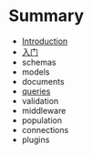 # Summary

* [Introduction](README.md)
* [入门](ru-men.md)
* schemas
* models
* documents
* [queries](queiries.md)
* validation
* middleware
* population
* connections
* plugins

